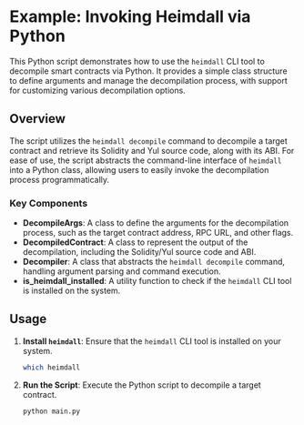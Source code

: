 # Example: Invoking Heimdall via Python

This Python script demonstrates how to use the `heimdall` CLI tool to decompile smart contracts via Python. It provides a simple class structure to define arguments and manage the decompilation process, with support for customizing various decompilation options.

## Overview

The script utilizes the `heimdall decompile` command to decompile a target contract and retrieve its Solidity and Yul source code, along with its ABI. For ease of use, the script abstracts the command-line interface of `heimdall` into a Python class, allowing users to easily invoke the decompilation process programmatically.

### Key Components

- **DecompileArgs**: A class to define the arguments for the decompilation process, such as the target contract address, RPC URL, and other flags.
- **DecompiledContract**: A class to represent the output of the decompilation, including the Solidity/Yul source code and ABI.
- **Decompiler**: A class that abstracts the `heimdall decompile` command, handling argument parsing and command execution.
- **is_heimdall_installed**: A utility function to check if the `heimdall` CLI tool is installed on the system.

## Usage

1. **Install `heimdall`**: Ensure that the `heimdall` CLI tool is installed on your system.

   ```bash
   which heimdall

2. **Run the Script**: Execute the Python script to decompile a target contract.

   ```bash
   python main.py
   ```
